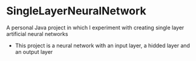 # SingleLayerNeuralNetwork
A personal Java project in which I experiment with creating single layer artificial neural networks

- This project is a neural network with an input layer, a hidded layer and an output layer
